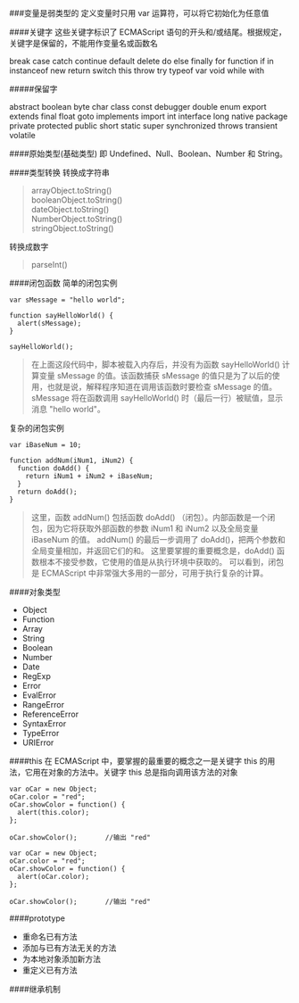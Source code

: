 

###变量是弱类型的
	定义变量时只用 var 运算符，可以将它初始化为任意值

####关键字
	这些关键字标识了 ECMAScript 语句的开头和/或结尾。根据规定，关键字是保留的，不能用作变量名或函数名
>
break  case catch  continue  default  delete  do
else  finally  for  function  if  in  instanceof
new  return  switch  this  throw  try  typeof  var
void  while  with

#####保留字
>
abstract
boolean
byte
char
class
const
debugger
double
enum
export
extends
final
float
goto
implements
import
int
interface
long
native
package
private
protected
public
short
static
super
synchronized
throws
transient
volatile

####原始类型(基础类型)
	即 Undefined、Null、Boolean、Number 和 String。
	
####类型转换
转换成字符串 

>arrayObject.toString()  
booleanObject.toString()  
dateObject.toString()  
NumberObject.toString()  
stringObject.toString() 
 
转换成数字
>parseInt()

####闭包函数
简单的闭包实例

```
var sMessage = "hello world";

function sayHelloWorld() {
  alert(sMessage);
}

sayHelloWorld();
```
>在上面这段代码中，脚本被载入内存后，并没有为函数 sayHelloWorld() 计算变量 sMessage 的值。该函数捕获 sMessage 的值只是为了以后的使用，也就是说，解释程序知道在调用该函数时要检查 sMessage 的值。sMessage 将在函数调用 sayHelloWorld() 时（最后一行）被赋值，显示消息 "hello world"。

复杂的闭包实例

```
var iBaseNum = 10;

function addNum(iNum1, iNum2) {
  function doAdd() {
    return iNum1 + iNum2 + iBaseNum;
  }
  return doAdd();
}
```
>这里，函数 addNum() 包括函数 doAdd() （闭包）。内部函数是一个闭包，因为它将获取外部函数的参数 iNum1 和 iNum2 以及全局变量 iBaseNum 的值。 addNum() 的最后一步调用了 doAdd()，把两个参数和全局变量相加，并返回它们的和。
这里要掌握的重要概念是，doAdd() 函数根本不接受参数，它使用的值是从执行环境中获取的。
可以看到，闭包是 ECMAScript 中非常强大多用的一部分，可用于执行复杂的计算。

####对象类型


+ Object
+ Function
+ Array
+ String
+ Boolean
+ Number
+ Date
+ RegExp
+ Error
+ EvalError
+ RangeError
+ ReferenceError
+ SyntaxError
+ TypeError
+ URIError

####this
在 ECMAScript 中，要掌握的最重要的概念之一是关键字 this 的用法，它用在对象的方法中。关键字 this 总是指向调用该方法的对象

```
var oCar = new Object;
oCar.color = "red";
oCar.showColor = function() {
  alert(this.color);
};

oCar.showColor();		//输出 "red"
```

```
var oCar = new Object;
oCar.color = "red";
oCar.showColor = function() {
  alert(oCar.color);
};

oCar.showColor();		//输出 "red"
```

####prototype

+ 重命名已有方法
+ 添加与已有方法无关的方法
+ 为本地对象添加新方法
+ 重定义已有方法

####继承机制


